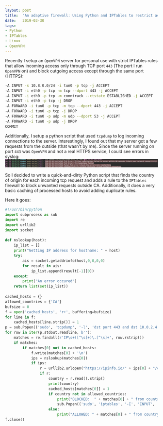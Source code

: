 ```yaml
---
layout: post
title:  "An adaptive firewall: Using Python and IPTables to restrict access from specific countries"
date:   2019-03-30
tags:
- Python
- IPTables
- Linux
- OpenVPN
---
```


Recently I setup an `OpenVPN` server for personal use with strict IPTables rules that allow incoming access only through TCP port `443` (The port I run `OpenVPN` on) and block outgoing access except through the same port (HTTPS):

```bash
-A INPUT -s 10.8.0.0/24 -i tun0 -p tcp -j ACCEPT
-A INPUT -i eth0 -p tcp -m tcp --dport 443 -j ACCEPT
-A INPUT -i eth0 -p tcp -m conntrack --ctstate ESTABLISHED -j ACCEPT
-A INPUT -i eth0 -p tcp -j DROP
-A FORWARD -i tun0 -p tcp -m tcp --dport 443 -j ACCEPT
-A FORWARD -i tun0 -p tcp -j DROP
-A FORWARD -i tun0 -p udp -m udp --dport 53 -j ACCEPT
-A FORWARD -i tun0 -p udp -j DROP
COMMIT
```

Additionally, I setup a python script that used `tcpdump` to log incoming connections to the server. Interestingly, I found out that my server got a few requests from the outside (that wasn't by me). Since the server running on port `443` was `OpenVPN` and not a real HTTPS service, I could see errors in syslog:
![Screenshot of syslog showing failure in HTTPS handshake](/images/tcp-443.png)

So I decided to write a quick-and-dirty Python script that finds the country of origin for each incoming tcp request and adds a rule to the `IPTables` firewall to block unwanted requests outside CA. Additionally, it does a very basic caching of processed hosts to avoid adding duplicate rules.

Here it goes:
```python
#!/usr/bin/python
import subprocess as sub
import re
import urllib2
import socket

def nslookup(host):
    ip_list = []
    print("Getting IP address for hostname: " + host)
    try:
        ais = socket.getaddrinfo(host,0,0,0,0)
        for result in ais:
            ip_list.append(result[-1][0])
    except:
        print("An error occured")
    return list(set(ip_list))

cached_hosts = {}
allowed_countries = {'CA'}
bufsize = 0
f = open('cached_hosts', 'r+', buffering=bufsize)
for line in f:
    cached_hosts[line.strip()] = 1
p = sub.Popen(('sudo', 'tcpdump', '-l', 'dst port 443 and dst 10.0.2.4'), stdout=sub.PIPE)
for row in iter(p.stdout.readline, b''):
    matches = re.findall(r'IP\s+([^\s]+)\.[^\s]+', row.rstrip())
    if matches: 
        if matches[0] not in cached_hosts:
            f.write(matches[0] + '\n')
            ips = nslookup(matches[0])
            if ips:
                r = urllib2.urlopen("https://ipinfo.io/" + ips[0] + "/country")    
                if r:
                    country = r.read().strip()
                    print(country)
                    cached_hosts[matches[0]] = 1
                    if country not in allowed_countries:
						print("BLOCKED:  " + matches[0] + " from country " + country)
						sub.Popen(('sudo', 'iptables', '-I', 'INPUT', '1', '-s', ips[0] , '-j', 'DROP'), stdout=sub.PIPE)
                    else:
	                    print("ALLOWED: " + matches[0] + " from country " + country)
f.close()
```